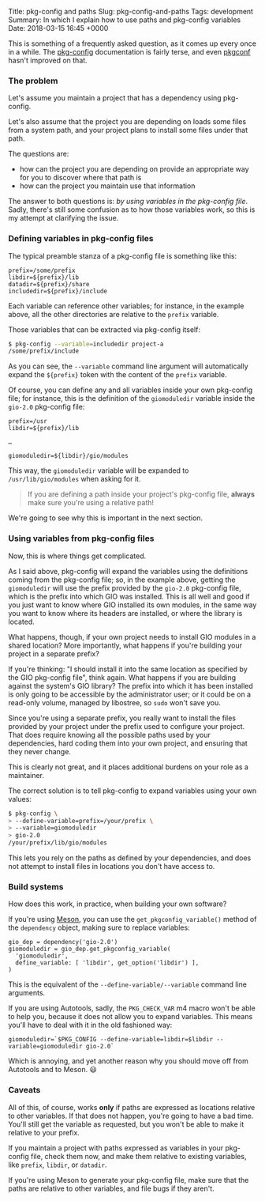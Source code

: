 Title: pkg-config and paths 
Slug: pkg-config-and-paths
Tags: development
Summary: In which I explain how to use paths and pkg-config variables 
Date: 2018-03-15 16:45 +0000

This is something of a frequently asked question, as it comes up every once
in a while. The [pkg-config][pkgconfig-web] documentation is fairly terse,
and even [pkgconf][pkgconf-web] hasn't improved on that.

### The problem

Let's assume you maintain a project that has a dependency using pkg-config.

Let's also assume that the project you are depending on loads some files
from a system path, and your project plans to install some files under that
path.

The questions are:

 - how can the project you are depending on provide an appropriate way for
   you to discover where that path is
 - how can the project you maintain use that information

The answer to both questions is: *by using variables in the pkg-config file*.
Sadly, there's still some confusion as to how those variables work, so this
is my attempt at clarifying the issue.

### Defining variables in pkg-config files

The typical preamble stanza of a pkg-config file is something like this:

```
prefix=/some/prefix
libdir=${prefix}/lib
datadir=${prefix}/share
includedir=${prefix}/include
```

Each variable can reference other variables; for instance, in the example
above, all the other directories are relative to the `prefix` variable.

Those variables that can be extracted via pkg-config itself:

```sh
$ pkg-config --variable=includedir project-a
/some/prefix/include
```

As you can see, the `--variable` command line argument will automatically
expand the `${prefix}` token with the content of the `prefix` variable.

Of course, you can define any and all variables inside your own pkg-config
file; for instance, this is the definition of the `giomoduledir` variable
inside the `gio-2.0` pkg-config file:

```
prefix=/usr
libdir=${prefix}/lib

…

giomoduledir=${libdir}/gio/modules
```

This way, the `giomoduledir` variable will be expanded to
`/usr/lib/gio/modules` when asking for it.

> If you are defining a path inside your project's pkg-config file,
> **always** make sure you're using a relative path!

We're going to see why this is important in the next section.

### Using variables from pkg-config files

Now, this is where things get complicated.

As I said above, pkg-config will expand the variables using the definitions
coming from the pkg-config file; so, in the example above, getting the
`giomoduledir` will use the prefix provided by the `gio-2.0` pkg-config
file, which is the prefix into which GIO was installed. This is all well and
good if you just want to know where GIO installed its own modules, in the
same way you want to know where its headers are installed, or where the
library is located.

What happens, though, if your own project needs to install GIO modules in a
shared location? More importantly, what happens if you're building your
project in a separate prefix?

If you're thinking: "I should install it into the same location as specified
by the GIO pkg-config file", think again. What happens if you are building
against the system's GIO library? The prefix into which it has been
installed is only going to be accessible by the administrator user; or it
could be on a read-only volume, managed by libostree, so `sudo` won't save
you.

Since you're using a separate prefix, you really want to install the files
provided by your project under the prefix used to configure your project.
That does require knowing all the possible paths used by your dependencies,
hard coding them into your own project, and ensuring that they never change.

This is clearly not great, and it places additional burdens on your role as
a maintainer.

The correct solution is to tell pkg-config to expand variables using your
own values:

```sh
$ pkg-config \
> --define-variable=prefix=/your/prefix \
> --variable=giomoduledir
> gio-2.0
/your/prefix/lib/gio/modules
```

This lets you rely on the paths as defined by your dependencies, and does
not attempt to install files in locations you don't have access to.

### Build systems

How does this work, in practice, when building your own software?

If you're using [Meson][meson-web], you can use the
`get_pkgconfig_variable()` method of the `dependency` object, making sure to
replace variables:

```
gio_dep = dependency('gio-2.0')
giomoduledir = gio_dep.get_pkgconfig_variable(
  'giomoduledir',
  define_variable: [ 'libdir', get_option('libdir') ],
)
```

This is the equivalent of the `--define-variable/--variable` command line
arguments.

If you are using Autotools, sadly, the `PKG_CHECK_VAR` m4 macro won't be
able to help you, because it does not allow you to expand variables. This
means you'll have to deal with it in the old fashioned way:

```
giomoduledir=`$PKG_CONFIG --define-variable=libdir=$libdir --variable=giomoduledir gio-2.0`
```

Which is annoying, and yet another reason why you should move off from
Autotools and to Meson. 😃

### Caveats

All of this, of course, works **only** if paths are expressed as locations
relative to other variables. If that does not happen, you're going to have a
bad time. You'll still get the variable as requested, but you won't be able
to make it relative to your prefix.

If you maintain a project with paths expressed as variables in your
pkg-config file, check them now, and make them relative to existing
variables, like `prefix`, `libdir`, or `datadir`.

If you're using Meson to generate your pkg-config file, make sure that the
paths are relative to other variables, and file bugs if they aren't.

[pkgconfig-web]: https://people.freedesktop.org/~dbn/pkg-config-guide.html
[pkgconf-web]: http://pkgconf.org/
[meson-web]: http://mesonbuild.com

